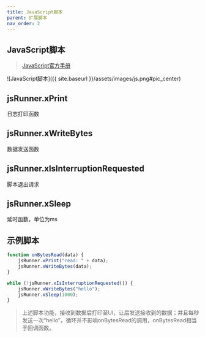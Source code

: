 ```yaml
---
title: JavaScript脚本
parent: 扩展脚本
nav_order: 2
---
```


## JavaScript脚本

> [JavaScript官方手册](https://developer.mozilla.org/zh-CN/docs/Web/JavaScript/Guide...)

![JavaScript脚本]({{ site.baseurl }}/assets/images/js.png#pic_center)

## jsRunner.xPrint

日志打印函数

## jsRunner.xWriteBytes

数据发送函数

## jsRunner.xIsInterruptionRequested

脚本退出请求

## jsRunner.xSleep

延时函数，单位为ms

## 示例脚本

```js
function onBytesRead(data) {
    jsRunner.xPrint("read: " + data);
    jsRunner.xWriteBytes(data);
}

while (!jsRunner.xIsInterruptionRequested()) {
    jsRunner.xWriteBytes("hello");
    jsRunner.xSleep(1000);
}
```

> 上述脚本功能，接收到数据后打印至UI，让后发送接收到的数据；并且每秒发送一次“hello”，循环并不影响onBytesRead的调用，onBytesRead相当于回调函数。
